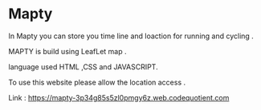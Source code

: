 # Mapty


In Mapty you can store you time line and loaction for running and cycling .


MAPTY is build using LeafLet map . 

language used HTML ,CSS and JAVASCRIPT.

To use this website please allow the location access .

Link : https://mapty-3p34g85s5zl0pmgy6z.web.codequotient.com

